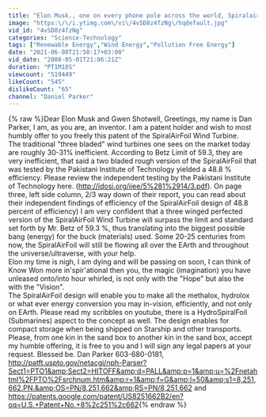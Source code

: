 ```yaml
---
title: "Elon Musk., one on every phone pole across the world, Spiralairfoil Wind Turbine."
image: "https:\/\/i.ytimg.com\/vi\/4vSD8z4fzNg\/hqdefault.jpg"
vid_id: "4vSD8z4fzNg"
categories: "Science-Technology"
tags: ["Renewable Energy","Wind Energy","Pollution Free Energy"]
date: "2021-06-08T21:50:17+03:00"
vid_date: "2008-05-01T21:06:21Z"
duration: "PT1M18S"
viewcount: "519449"
likeCount: "545"
dislikeCount: "65"
channel: "Daniel Parker"
---
```

{% raw %}Dear Elon Musk and Gwen Shotwell, Greetings, my name is Dan Parker, I am, as you are, an inventor.  I am a patent holder and wish to most humbly offer to you freely this patent of the SpiralAirFoil Wind Turbine.  <br />The traditional &quot;three bladed&quot; wind turbines one sees on the market today are roughly 30-31% inefficient.  According to Betz Limit of 59.3, they are very inefficient, that said a two bladed rough version of the SpiralAirFoil  that was tested by the Pakistani Institute of Technology yielded a 48.8 % efficiency.  Please review the independent testing by the Pakistani Institute of Technology here. (<a rel="nofollow" target="blank" href="http://idosi.org/ijee/5%281%2914/3.pdf).">http://idosi.org/ijee/5%281%2914/3.pdf).</a>  On page three, left side column, 2/3 way down of their report, you can read about their independent findings of efficiency of the SpiralAirFoil design of 48.8 percent of efficiency) I am very confident that a three winged perfected version of the SpiralAirFoil Wind Turbine will surpass the limit and standard set forth by Mr. Betz of 59.3 %, thus translating into the biggest possible bang (energy) for the buck (materials) used.  Some 20-25 centuries from now, the SpiralAirFoil will still be flowing all over the EArth and throughout the universe/ultraverse, with your help. <br />Elon my time is nigh, I am dying and  will be passing on soon, I can think of Know Won more in'spir'ational then you, the magic (imagination) you have unleased onto/into hour whirled, is not only with the &quot;Hope&quot; but also the  with the &quot;Vision&quot;. <br />The SpiralAirFoil design will enable you to make all the methalox, hydrolox or what ever energy conversion you may in-vision, efficiently,  and not only on EArth. Please read my scribbles on youtube, there is a HydroSpiralFoil (Submarines) aspect to the concept as well. The design enables for compact storage when being shipped on Starship and other transports. <br /> Please, from one kin in the sand box to another kin in the sand box, accept my humble offering, it is free to you and I will sign any legal papers at your request. Blessed be. Dan Parker 603-680-0181,  <a rel="nofollow" target="blank" href="http://patft.uspto.gov/netacgi/nph-Parser?Sect1=PTO1&amp;Sect2=HITOFF&amp;d=PALL&amp;p=1&amp;u=%2Fnetahtml%2FPTO%2Fsrchnum.htm&amp;r=1&amp;f=G&amp;l=50&amp;s1=8,251,662.PN.&amp;OS=PN/8,251,662&amp;RS=PN/8,251,662">http://patft.uspto.gov/netacgi/nph-Parser?Sect1=PTO1&amp;Sect2=HITOFF&amp;d=PALL&amp;p=1&amp;u=%2Fnetahtml%2FPTO%2Fsrchnum.htm&amp;r=1&amp;f=G&amp;l=50&amp;s1=8,251,662.PN.&amp;OS=PN/8,251,662&amp;RS=PN/8,251,662</a> and <a rel="nofollow" target="blank" href="https://patents.google.com/patent/US8251662B2/en?oq=U.S.+Patent+No.+8%2c251%2c662">https://patents.google.com/patent/US8251662B2/en?oq=U.S.+Patent+No.+8%2c251%2c662</a>{% endraw %}

